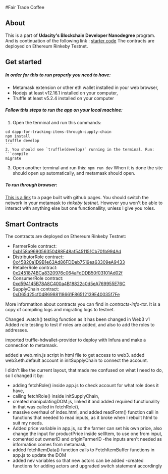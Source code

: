 #Fair Trade Coffee

## About
This is a part of **Udacity's Blockchain Developer Nanodegree** program. And is continuation of the following link : [starter code](https://github.com/udacity/nd1309-Project-6b-Example-Template)
The contracts are deployed on Ethereum Rinkeby Testnet.

## Get started

##### In order for this to run properly you need to have:
* Metamask extension or other eth wallet installed in your web browser,
* Nodejs at least v12.16.1 installed on your computer,
* Truffle at least v5.2.4 installed on your computer

##### Follow this steps to run the app on your local machine:
1. Open the terminal and run this commands:
```git clone https://github.com/JakaPresecnik/dapp-for-tracking-items-through-supply-chain.git
cd dapp-for-tracking-items-through-supply-chain
npm install
truffle develop
´´´
2. You should see `truffle(develop)` running in the terminal. Run:
```compile
migrate
```
3. Open another terminal and run this:
`npm run dev`
When it is done the site should open up automatically, and metamask should open.

##### To run through browser:
[This is a link](https://jakapresecnik.github.io/dapp-for-tracking-items-through-supply-chain/) to a page built with github pages.
You should switch the network in your metamask to *rinkeby testnet*.
However you won't be able to interact with anything else but one functionallity, unless I give you roles.

## Smart Contracts
The contracts are deployed on Ethereum Rinkeby Testnet:
* FarmerRole contract: [0xb158a969056350488E48af5451151Cb701b994Ad](https://rinkeby.etherscan.io/address/0xb158a969056350488E48af5451151Cb701b994Ad)
* DistributorRole contract: [0x45820a1D9B1e63Ad86FDDeb7519ea63309eA9433](https://rinkeby.etherscan.io/address/0x45820a1D9B1e63Ad86FDDeb7519ea63309eA9433)
* RetailerRole contract: [0x2451874BCa8320976c064aFdDDB50f03101Ad02f](https://rinkeby.etherscan.io/address/0x2451874bca8320976c064afdddb50f03101ad02f)
* ConsumerRole contract: [0xd594145B78A8C400a4B18822c0d5eA769955E76C](https://rinkeby.etherscan.io/address/0xd594145B78A8C400a4B18822c0d5eA769955E76C)
* SupplyChain contract: [0xD65d25cf04B6988118661F86512139E40035f7Fe](https://rinkeby.etherscan.io/address/0xD65d25cf04B6988118661F86512139E40035f7Fe)

More informatiton about contracts you can find in *contracts-info-txt*. It is a copy of compiling logs and migrating logs to testnet.



Changed .watch() testing function as it has been changed in Web3 v1
Added role testing to test if roles are added, and also to add the roles to addresses.

imported truffle-hdwallet-provider to deploy with Infura and make a connection to metamask.

 




added a web.min.js script in html file to get access to web3.
added web3.eth.default account in initSupplyChain to connect the account.

I didn't like the current layout, that made me confused on what I need to do, so I changed it by:
- adding fetchRole() inside app.js to check account for what role does it have,
- calling fetchRole() inside initSupplyChain,
- created manipulatingDOM.js, linked it and added required functionality in that was called in fetchRole(),
- massive overhaul of index.html, and added readForm() function call in functions that needed to read inputs, as it broke when I rebuilt html to suit my needs.
- Added price variable in app.js, so the farmer can set his own price, also change the input for productPrice inside sellItem, to use one from input,
- comented out ownerID and originFarmerID -the inputs aren't needed as information comes from metamask,
- added fetchItemData() function calls to FetchItemBuffer functions in app.js to update the DOM
- added nev variables so that new actors can be added 
-created functions for adding actors and upgraded switch statement accordingly
